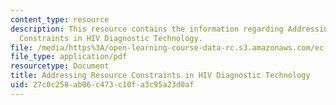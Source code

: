 ```yaml
---
content_type: resource
description: This resource contains the information regarding Addressing Resource
  Constraints in HIV Diagnostic Technology.
file: /media/https%3A/open-learning-course-data-rc.s3.amazonaws.com/ec-s11-engineering-capacity-in-community-based-healthcare-fall-2005/27c0c258ab06c473c10fa3c95a23d0af_MITEC_S11F05_hw2_white.pdf
file_type: application/pdf
resourcetype: Document
title: Addressing Resource Constraints in HIV Diagnostic Technology
uid: 27c0c258-ab06-c473-c10f-a3c95a23d0af
---
```

